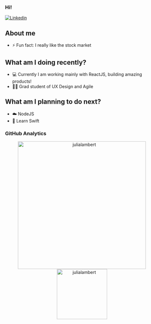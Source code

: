 ### Hi!

[![Linkedin](https://img.shields.io/badge/-LinkedIn-blue?style=flat&logo=Linkedin&logoColor=white&link=https://www.linkedin.com/in/julialmr/)](https://www.linkedin.com/in/julialmr/)

## About me

- ⚡ Fun fact: I really like the stock market

## What am I doing recently?

- :computer: Currently I am working mainly with ReactJS, building amazing products!
- 👩‍🎓 Grad student of UX Design and Agile

## What am I planning to do next?

- :cloud: NodeJS
- :dizzy: Learn Swift

### GitHub Analytics

<p align="center"> 
    <img src="https://github-readme-stats.vercel.app/api?username=julialambert&count_private=true&show_icons=true&theme=graywhite" alt="julialambert" width="420"/> 
    <img src="https://github-readme-stats-eight-theta.vercel.app/api/top-langs/?username=julialambert&layout=compact&langs_count=8&theme=graywhite"     alt="julialambert" height="165" />
 </p>
